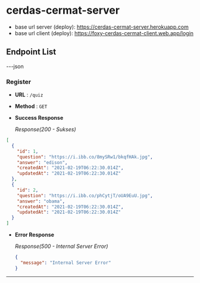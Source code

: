 # cerdas-cermat-server
- base url server (deploy): https://cerdas-cermat-server.herokuapp.com
- base url client (deploy): https://foxy-cerdas-cermat-client.web.app/login

## Endpoint List
---json

### Register

- **URL** : `/quiz`
- **Method** : `GET`


- **Success Response**

  _Response(200 - Sukses)_
```json
[
  {
    "id": 1,
    "question": "https://i.ibb.co/8mySRw1/bkqfHAk.jpg",
    "answer": "edison",
    "createdAt": "2021-02-19T06:22:30.014Z",
    "updatedAt": "2021-02-19T06:22:30.014Z"
  },
  {
    "id": 2,
    "question": "https://i.ibb.co/phCytjT/oUA9EuU.jpg",
    "answer": "obama",
    "createdAt": "2021-02-19T06:22:30.014Z",
    "updatedAt": "2021-02-19T06:22:30.014Z"
  }
]
```

- **Error Response**


  _Response(500 - Internal Server Error)_
  ```json
  {
    "message": "Internal Server Error"
  }
  ```

---
